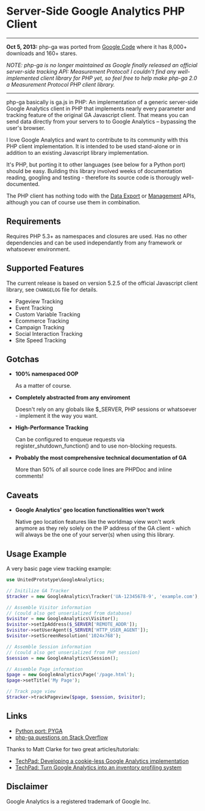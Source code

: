 Server-Side Google Analytics PHP Client
===========================================================================================

- - - - - - - - - - - - - - - - - - - - - - - - - - - - - - - - - - - - - - - - - - - - - -
**Oct 5, 2013:** php-ga was ported from [Google Code](https://code.google.com/p/php-ga/)
where it has 8,000+ downloads and 160+ stares.

*NOTE: php-ga is no longer maintained as Google finally released an official server-side
tracking API: Measurement Protocol! I couldn't find any well-implemented client library for
PHP yet, so feel free to help make php-ga 2.0 a Measurement Protocol PHP client library.*
- - - - - - - - - - - - - - - - - - - - - - - - - - - - - - - - - - - - - - - - - - - - - -

php-ga basically is ga.js in PHP: An implementation of a generic server-side Google
Analytics client in PHP that implements nearly every parameter and tracking feature of the
original GA Javascript client. That means you can send data directly from your servers to
to Google Analytics – bypassing the user's browser.

I love Google Analytics and want to contribute to its community with this PHP client
implementation. It is intended to be used stand-alone or in addition to an existing
Javascript library implementation.

It's PHP, but porting it to other languages (see below for a Python port) should be easy.
Building this library involved weeks of documentation reading, googling and testing -
therefore its source code is thorougly well-documented.

The PHP client has nothing todo with the
[Data Export](http://code.google.com/apis/analytics/docs/gdata/gdataDeveloperGuide.html)
or [Management](http://code.google.com/apis/analytics/docs/mgmt/home.html) APIs, although
you can of course use them in combination.


Requirements
-------------------------------------------------------------------------------------------

Requires PHP 5.3+ as namespaces and closures are used. Has no other dependencies and can be
used independantly from any framework or whatsoever environment.


Supported Features
-------------------------------------------------------------------------------------------

The current release is based on version 5.2.5 of the official Javascript client library,
see `CHANGELOG` file for details.

- Pageview Tracking
- Event Tracking
- Custom Variable Tracking
- Ecommerce Tracking
- Campaign Tracking
- Social Interaction Tracking
- Site Speed Tracking


Gotchas
-------------------------------------------------------------------------------------------

- **100% namespaced OOP**

  As a matter of course.

- **Completely abstracted from any enviroment**

  Doesn't rely on any globals like $_SERVER, PHP sessions or whatsoever - implement it the
  way you want.

- **High-Performance Tracking**

  Can be configured to enqueue requests via register_shutdown_function() and to use
  non-blocking requests.

- **Probably the most comprehensive technical documentation of GA**

  More than 50% of all source code lines are PHPDoc and inline comments!


Caveats
-------------------------------------------------------------------------------------------

- **Google Analytics' geo location functionalities won't work**

  Native geo location features like the worldmap view won't work anymore as they rely
  solely on the IP address of the GA client - which will always be the one of your
  server(s) when using this library.


Usage Example
-------------------------------------------------------------------------------------------

A very basic page view tracking example:

```php
use UnitedPrototype\GoogleAnalytics;

// Initilize GA Tracker
$tracker = new GoogleAnalytics\Tracker('UA-12345678-9', 'example.com');

// Assemble Visitor information
// (could also get unserialized from database)
$visitor = new GoogleAnalytics\Visitor();
$visitor->setIpAddress($_SERVER['REMOTE_ADDR']);
$visitor->setUserAgent($_SERVER['HTTP_USER_AGENT']);
$visitor->setScreenResolution('1024x768');

// Assemble Session information
// (could also get unserialized from PHP session)
$session = new GoogleAnalytics\Session();

// Assemble Page information
$page = new GoogleAnalytics\Page('/page.html');
$page->setTitle('My Page');

// Track page view
$tracker->trackPageview($page, $session, $visitor);
```


Links
-------------------------------------------------------------------------------------------

- [Python port: PYGA](https://github.com/kra3/py-ga-mob)
- [php-ga questions on Stack Overflow](http://stackoverflow.com/search?q=%22php-ga%22)

Thanks to Matt Clarke for two great articles/tutorials:

- [TechPad: Developing a cookie-less Google Analytics implementation](http://techpad.co.uk/content.php?sid=205)
- [TechPad: Turn Google Analytics into an inventory profiling system](http://techpad.co.uk/content.php?sid=209)


Disclaimer
-------------------------------------------------------------------------------------------

Google Analytics is a registered trademark of Google Inc.